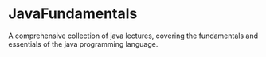 # JavaFundamentals
A comprehensive collection of java lectures, covering the fundamentals and essentials of the java programming language.
